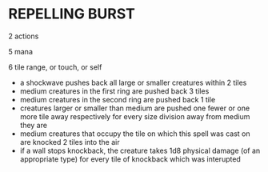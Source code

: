# REPELLING BURST
2 actions 

5 mana 

6 tile range, or touch, or self

* a shockwave pushes back all large or smaller creatures within 2 tiles
* medium creatures in the first ring are pushed back 3 tiles
* medium creatures in the second ring are pushed back 1 tile
* creatures larger or smaller than medium are pushed one fewer or one more tile away respectively for every size division away from medium they are
* medium creatures that occupy the tile on which this spell was cast on are knocked 2 tiles into the air 
* if a wall stops knockback, the creature takes 1d8 physical damage (of an appropriate type) for every tile of knockback which was interupted

